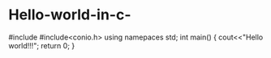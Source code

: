 # Hello-world-in-c-
#include<iostream>
#include<conio.h>
 using namepaces std;
 int main()
  {
    cout<<"Hello world!!!";
    return 0;
  }
